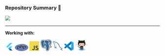 
### Repository Summary 🚀
[![](https://raw.githubusercontent.com/Ken46373/Ken46373/master/profile-summary-card-output/solarized/1-repos-per-language.svg)](https://github.com/vn7n24fzkq/github-profile-summary-cards)

---

**Working with:**

![Flutter](icons/flutter.png)
![PHP](icons/php.png)
![JavaScript](icons/javascript.png)
![PostgreSQL](icons/postgre.png)
![MySQL](icons/mysql.png)
![VSCode](icons/vscode.png)
![GitHub](icons/github.png)
